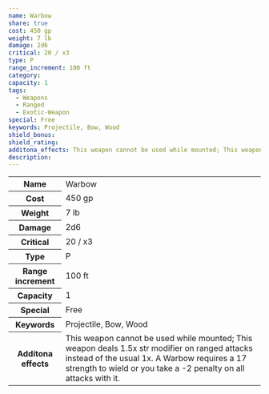 ```yaml
---
name: Warbow
share: true
cost: 450 gp
weight: 7 lb
damage: 2d6
critical: 20 / x3
type: P
range_increment: 100 ft
category: 
capacity: 1
tags:
  - Weapons
  - Ranged
  - Exotic-Weapon
special: Free
keywords: Projectile, Bow, Wood
shield_bonus: 
shield_rating: 
additona_effects: This weapon cannot be used while mounted; This weapon deals 1.5x str modifier on ranged attacks instead of the usual 1x. A Warbow requires a 17 strength to wield or you take a -2 penalty on all attacks with it.
description: 
---
```


<p><span style="overflow-x: auto;"><table><tbody><tr><th>Name</th><td>Warbow</td></tr><tr><th>Cost</th><td>450 gp</td></tr><tr><th>Weight</th><td>7 lb</td></tr><tr><th>Damage</th><td>2d6</td></tr><tr><th>Critical</th><td>20 / x3</td></tr><tr><th>Type</th><td>P</td></tr><tr><th>Range increment</th><td>100 ft</td></tr><tr><th>Capacity</th><td>1</td></tr><tr><th>Special</th><td>Free</td></tr><tr><th>Keywords</th><td>Projectile, Bow, Wood</td></tr><tr><th>Additona effects</th><td>This weapon cannot be used while mounted; This weapon deals 1.5x str modifier on ranged attacks instead of the usual 1x. A Warbow requires a 17 strength to wield or you take a -2 penalty on all attacks with it.</td></tr></tbody></table></span></p>